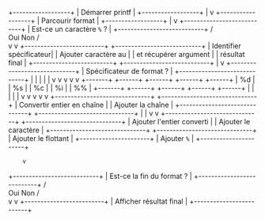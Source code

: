 +------------------+
| Démarrer printf  |
+------------------+
         |
         v
+------------------+
| Parcourir format |
+------------------+
         |
         v
+---------------------------+
| Est-ce un caractère `%` ? |
+---------------------------+
        /        \
       Oui       Non
       /           \
      v            v
+-------------------------+      +---------------------------+
| Identifier spécificateur|      | Ajouter caractère au      |
| et récupérer argument   |      | résultat final            |
+-------------------------+      +---------------------------+
       |
       v
+-----------------------------+
| Spécificateur de format ?   |
+-----------------------------+
       |                |               |             |             |
       v                v               v             v             v
+-------+        +------+       +------+      +------+      +------+
|  %d   |        |  %s   |       |  %c  |      |  %i  |      |  %% |
+-------+        +------+       +------+      +------+      +------+
  |                 |              |             |             |
  v                 v              v             v             v
+------------------------------+ +------------------------------+
| Convertir entier en chaîne   | | Ajouter la chaîne            |
+------------------------------+ +------------------------------+
        |                              |
        v                              v
+------------------------------+ +------------------------------+
| Ajouter l'entier converti    | | Ajouter le caractère         |
+------------------------------+ +------------------------------+
                                | Ajouter le flottant |
                                +----------------------+
                                | Ajouter `%`        |
                                +----------------------+

        v
+---------------------------+
| Est-ce la fin du format ? |
+---------------------------+
        /        \
       Oui       Non
        /          \
       v            v
+-------------------------+
| Afficher résultat final |
+-------------------------+

